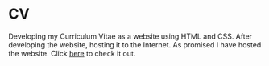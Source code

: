 # CV
Developing my Curriculum Vitae as a website using HTML and CSS. After developing the website, hosting it to the Internet.
As promised I have hosted the website.
Click <a href="http://kirubeleshetu.infy.uk/">here</a> to check it out.
